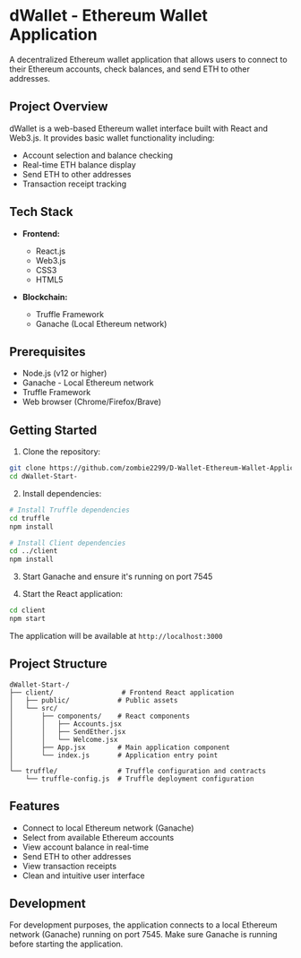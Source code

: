 ﻿# dWallet - Ethereum Wallet Application

A decentralized Ethereum wallet application that allows users to connect to their Ethereum accounts, check balances, and send ETH to other addresses.

## Project Overview

dWallet is a web-based Ethereum wallet interface built with React and Web3.js. It provides basic wallet functionality including:

- Account selection and balance checking
- Real-time ETH balance display
- Send ETH to other addresses
- Transaction receipt tracking

## Tech Stack

- **Frontend:**
  - React.js
  - Web3.js
  - CSS3
  - HTML5

- **Blockchain:**
  - Truffle Framework
  - Ganache (Local Ethereum network)

## Prerequisites

- Node.js (v12 or higher)
- Ganache - Local Ethereum network
- Truffle Framework
- Web browser (Chrome/Firefox/Brave)

## Getting Started

1. Clone the repository:
```sh
git clone https://github.com/zombie2299/D-Wallet-Ethereum-Wallet-Application
cd dWallet-Start-
```

2. Install dependencies:
```sh
# Install Truffle dependencies
cd truffle
npm install

# Install Client dependencies
cd ../client
npm install
```

3. Start Ganache and ensure it's running on port 7545

4. Start the React application:
```sh
cd client
npm start
```

The application will be available at `http://localhost:3000`

## Project Structure

```
dWallet-Start-/
├── client/                 # Frontend React application
│   ├── public/            # Public assets
│   └── src/
│       ├── components/    # React components
│       │   ├── Accounts.jsx
│       │   ├── SendEther.jsx
│       │   └── Welcome.jsx
│       ├── App.jsx        # Main application component
│       └── index.js       # Application entry point
│
└── truffle/               # Truffle configuration and contracts
    └── truffle-config.js  # Truffle deployment configuration
```

## Features

- Connect to local Ethereum network (Ganache)
- Select from available Ethereum accounts
- View account balance in real-time
- Send ETH to other addresses
- View transaction receipts
- Clean and intuitive user interface

## Development

For development purposes, the application connects to a local Ethereum network (Ganache) running on port 7545. Make sure Ganache is running before starting the application.
